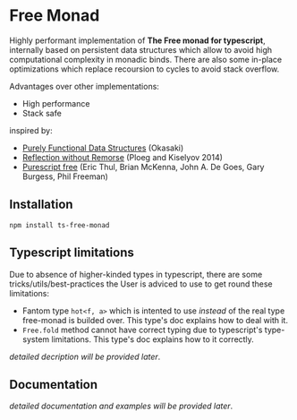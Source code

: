 # Free Monad

Highly performant implementation of **The Free monad for typescript**, internally based 
on persistent data structures which allow to avoid high computational complexity in
monadic binds. 
There are also some in-place optimizations which replace recoursion to cycles to avoid stack overflow.

Advantages over other implementations:
- High performance
- Stack safe

inspired by:

- [Purely Functional Data Structures](https://github.com/aistrate/Articles/blob/master/Haskell/Purely%20Functional%20Data%20Structures%20(Okasaki).pdf) (Okasaki)
- [Reflection without Remorse](http://okmij.org/ftp/Haskell/zseq.pdf) (Ploeg and Kiselyov 2014)
- [Purescript free](https://github.com/purescript/purescript-free) (Eric Thul, Brian McKenna, John A. De Goes, Gary Burgess, Phil Freeman)

## Installation

`npm install ts-free-monad`

## Typescript limitations

Due to absence of higher-kinded types in typescript, 
there are some tricks/utils/best-practices the User is adviced to use to get round these limitations: 

- Fantom type `hot<f, a>` which is intented to use *instead* of the real type free-monad is builded over. This type's doc explains how to deal with it.
- `Free.fold` method cannot have correct typing due to typescript's 
type-system limitations. This type's doc explains how to it correctly.

*detailed decription will be provided later*.

## Documentation

*detailed documentation and examples will be provided later*.

